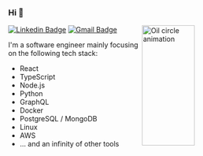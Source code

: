 ### Hi 👋

<a href="#">
  <img align="right" src="https://github-readme-stats.vercel.app/api?username=matheuseabra&count_private=true&show_icons=true&theme=dark" alt="Oil circle animation" width=46% height=25% />
</a>

[![Linkedin Badge](https://img.shields.io/badge/-Matheus%20Seabra-4da54f?style=flat-square&logo=Linkedin&logoColor=white&link=https://www.linkedin.com/in/matheus-seabra-080ab3b7/)](https://www.linkedin.com/in/matheus-seabra-080ab3b7/) 
[![Gmail Badge](https://img.shields.io/badge/-matheusvieiracoelho@gmail.com-4da54f?style=flat-square&logo=Gmail&logoColor=white&link=mailto:matheusvieiracoelho@gmail.com)](mailto:matheusvieiracoelho@gmail.com)

I'm a software engineer mainly focusing on the following tech stack:

- React
- TypeScript
- Node.js
- Python
- GraphQL
- Docker
- PostgreSQL / MongoDB
- Linux
- AWS
- ... and an infinity of other tools

